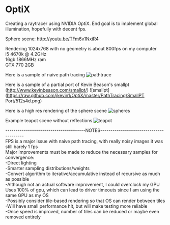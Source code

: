 # OptiX

Creating a raytracer using NVIDIA OptiX.  End goal is to implement global illumination, hopefully with decent fps.

Sphere scene: http://youtu.be/TFm6v1NxiR4  

Rendering 1024x768 with no geometry is about 800fps on my computer  
i5 4670k @ 4.2GHz  
16gb 1866MHz ram  
GTX 770 2GB

Here is a sample of naive path tracing
![pathtrace](https://raw.github.com/jkevin1/OptiX/master/PathTracing/tests/8192s4d.png)

Here is a sample of a partial port of Kevin Beason's smallpt (http://www.kevinbeason.com/smallpt/)
![smallpt](https://raw.github.com/jkevin1/OptiX/master/PathTracing/SmallPT Port/512s4d.png)

Here is a high res rendering of the sphere scene
![spheres](https://raw.github.com/jkevin1/OptiX/master/spheres.png)

Example teapot scene without reflections
![teapot](https://raw.github.com/jkevin1/OptiX/master/flat.png)

---------------------------------------NOTES----------------------------------------  
FPS is a major issue with naive path tracing, with really noisy images it was still barely 1 fps  
Major improvements must be made to reduce the necessary samples for convergence:  
  -Direct lighting  
  -Smarter sampling distributions/weights  
  -Convert algorithm to iterative/accumulative instead of recursive as much as possible  
  -Although not an actual software improvement, I could overclock my GPU  
Uses 100% of gpu, which can lead to driver timeouts since I am using the same GPU as my OS  
  -Possibly consider tile-based rendering so that OS can render between tiles  
  -Will have small performance hit, but will make testing more reliable  
  -Once speed is improved, number of tiles can be reduced or maybe even removed entirely  
